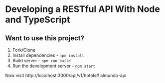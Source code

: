 # Developing a RESTful API With Node and TypeScript

## Want to use this project?

1. Fork/Clone
1. Install dependencies - `npm install`
1. Build server - `npm run build`
1. Run the development server - `npm start`

Now visit http://localhost:3000/api/v1/hotels# almundo-api
